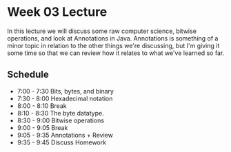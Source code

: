 # Week 03 Lecture
In this lecture we will discuss some raw computer science, bitwise operations, and look at Annotations in Java. Annotations is something of a minor topic in relation to the other things we're discussing, but I'm giving it some time so that we can review how it relates to what we've learned so far.

## Schedule
* 7:00 - 7:30 Bits, bytes, and binary
* 7:30 - 8:00 Hexadecimal notation 
* 8:00 - 8:10 Break
* 8:10 - 8:30 The byte datatype. 
* 8:30 - 9:00 Bitwise operations
* 9:00 - 9:05 Break 
* 9:05 - 9:35 Annotations + Review
* 9:35 - 9:45 Discuss Homework
